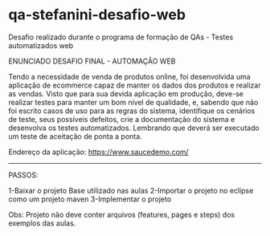 # qa-stefanini-desafio-web
Desafio realizado durante o programa de formação de QAs - Testes automatizados web

ENUNCIADO DESAFIO FINAL - AUTOMAÇÃO WEB


Tendo a necessidade de venda de produtos online, foi desenvolvida uma aplicação de ecommerce capaz de manter os dados dos produtos e realizar as vendas. Visto que para sua devida aplicação em produção, deve-se realizar testes para manter um bom nível de qualidade, e, sabendo que não foi escrito casos de uso para as regras do sistema, identifique os cenários de teste, seus possíveis defeitos, crie a documentação do sistema e desenvolva os testes automatizados. Lembrando que deverá ser executado um teste de aceitação de ponta a ponta.
 
Endereço da aplicação: https://www.saucedemo.com/
 
--------------------------------------------------------------------------------

PASSOS:


1-Baixar o projeto Base utilizado nas aulas
2-Importar o projeto no eclipse como um projeto maven
3-Implementar o projeto


Obs: Projeto não deve conter arquivos (features, pages e steps) dos exemplos das aulas.
